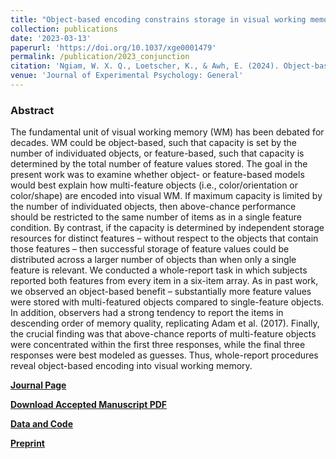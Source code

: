 ```yaml
---
title: "Object-based encoding constrains storage in visual working memory"
collection: publications
date: '2023-03-13'
paperurl: 'https://doi.org/10.1037/xge0001479'
permalink: /publication/2023_conjunction
citation: 'Ngiam, W. X. Q., Loetscher, K., & Awh, E. (2024). Object-based encoding constrains storage in visual working memory. Journal of Experimental Psychology: General'
venue: 'Journal of Experimental Psychology: General'
---
```

### Abstract
The fundamental unit of visual working memory (WM) has been debated for decades. WM could be object-based, such that capacity is set by the number of individuated objects, or feature-based, such that capacity is determined by the total number of feature values stored. The goal in the present work was to examine whether object- or feature-based models would best explain how multi-feature objects (i.e., color/orientation or color/shape) are encoded into visual WM. If maximum capacity is limited by the number of individuated objects, then above-chance performance should be restricted to the same number of items as in a single feature condition. By contrast, if the capacity is determined by independent storage resources for distinct features – without respect to the objects that contain those features – then successful storage of feature values could be distributed across a larger number of objects than when only a single feature is relevant. We conducted a whole-report task in which subjects reported both features from every item in a six-item array. As in past work, we observed an object-based benefit – substantially more feature values were stored with multi-featured objects compared to single-feature objects. In addition, observers had a strong tendency to report the items in descending order of memory quality, replicating Adam et al. (2017). Finally, the crucial finding was that above-chance reports of multi-feature objects were concentrated within the first three responses, while the final three responses were best modeled as guesses. Thus, whole-report procedures reveal object-based encoding into visual working memory.

**[Journal Page](https://psycnet.apa.org/record/2024-07361-001)**

**[Download Accepted Manuscript PDF](/files/ngiam_2023_object-based.pdf)**

**[Data and Code](https://osf.io/wjr7u/)**

**[Preprint](https://psyarxiv.com/mc5p9)**